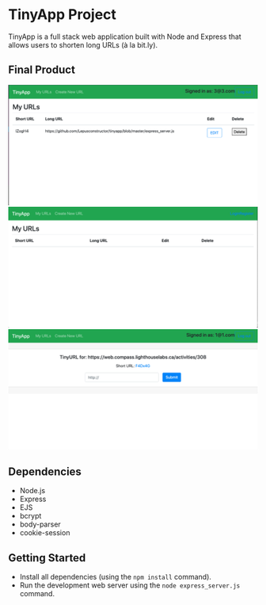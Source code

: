 # TinyApp Project

TinyApp is a full stack web application built with Node and Express that allows users to shorten long URLs (à la bit.ly).

## Final Product

!["The index page a logged in user sees"](https://github.com/Lepusconstructor/tinyapp/blob/master/docs/urls-page(logged%20in).png?raw=true)
!["The index page a not logged in user sees"](https://github.com/Lepusconstructor/tinyapp/blob/master/docs/urls-page(not%20logged%20in).png?raw=true)
!["The edit long url page a logged in user sees"](https://github.com/Lepusconstructor/tinyapp/blob/master/docs/urls-update.png?raw=true)

## Dependencies

- Node.js
- Express
- EJS
- bcrypt
- body-parser
- cookie-session

## Getting Started

- Install all dependencies (using the `npm install` command).
- Run the development web server using the `node express_server.js` command.